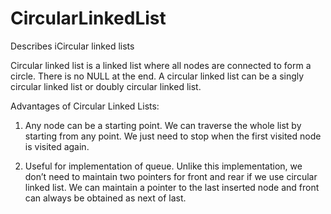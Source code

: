 # CircularLinkedList
 Describes iCircular linked lists

 Circular linked list is a linked list where all nodes are connected to form a circle. 
 There is no NULL at the end.
  A circular linked list can be a singly circular linked list or doubly circular linked list.

Advantages of Circular Linked Lists:
1) Any node can be a starting point. We can traverse the whole list by starting from any point. We just need to stop when the first visited node is visited again.

2) Useful for implementation of queue. Unlike this implementation, we don’t need to maintain two pointers for front and rear if we use circular linked list. We can maintain a pointer to the last inserted node and front can always be obtained as next of last.

